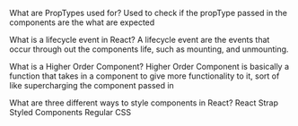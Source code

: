 What are PropTypes used for?
Used to check if the propType passed in the components are the what are expected

What is a lifecycle event in React?
A lifecycle event are the events that occur through out the components life, such as mounting, and unmounting.

What is a Higher Order Component?
Higher Order Component is basically a function that takes in a component to give more functionality to it, sort of like supercharging the component passed in

What are three different ways to style components in React?
React Strap
Styled Components
Regular CSS
